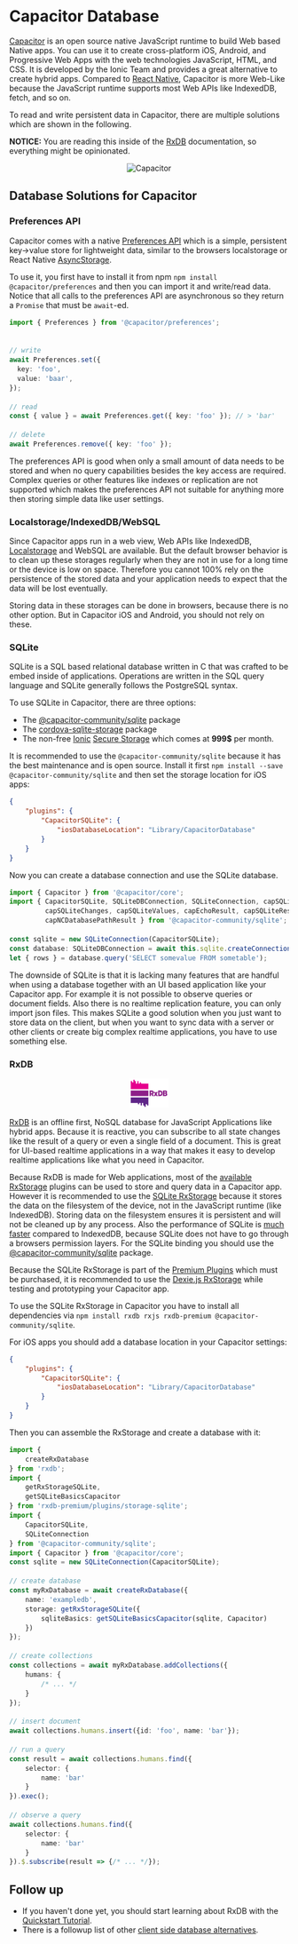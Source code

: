 # Capacitor Database

[Capacitor](https://capacitorjs.com/) is an open source native JavaScript runtime to build Web based Native apps. You can use it to create cross-platform iOS, Android, and Progressive Web Apps with the web technologies JavaScript, HTML, and CSS.
It is developed by the Ionic Team and provides a great alternative to create hybrid apps. Compared to [React Native](./react-native-database.md), Capacitor is more Web-Like because the JavaScript runtime supports most Web APIs like IndexedDB, fetch,  and so on.

To read and write persistent data in Capacitor, there are multiple solutions which are shown in the following.

**NOTICE:** You are reading this inside of the [RxDB](https://rxdb.info/) documentation, so everything might be opinionated.

<p align="center">
  <img src="./files/icons/capacitor.svg" alt="Capacitor" width="50" />
</p>



## Database Solutions for Capacitor



### Preferences API

Capacitor comes with a native [Preferences API](https://capacitorjs.com/docs/apis/preferences) which is a simple, persistent key->value store for lightweight data, similar to the browsers localstorage or React Native [AsyncStorage](./react-native-database.md#asyncstorage).

To use it, you first have to install it from npm `npm install @capacitor/preferences` and then you can import it and write/read data.
Notice that all calls to the preferences API are asynchronous so they return a `Promise` that must be `await`-ed.

```ts
import { Preferences } from '@capacitor/preferences';


// write
await Preferences.set({
  key: 'foo',
  value: 'baar',
});

// read
const { value } = await Preferences.get({ key: 'foo' }); // > 'bar'

// delete
await Preferences.remove({ key: 'foo' });
```

The preferences API is good when only a small amount of data needs to be stored and when no query capabilities besides the key access are required. Complex queries or other features like indexes or replication are not supported which makes the preferences API not suitable for anything more then storing simple data like user settings.

### Localstorage/IndexedDB/WebSQL

Since Capacitor apps run in a web view, Web APIs like IndexedDB, [Localstorage](./articles/localstorage.md) and WebSQL are available. But the default browser behavior is to clean up these storages regularly when they are not in use for a long time or the device is low on space. Therefore you cannot 100% rely on the persistence of the stored data and your application needs to expect that the data will be lost eventually.

Storing data in these storages can be done in browsers, because there is no other option. But in Capacitor iOS and Android, you should not rely on these.

### SQLite

SQLite is a SQL based relational database written in C that was crafted to be embed inside of applications. Operations are written in the SQL query language and SQLite generally follows the PostgreSQL syntax.

To use SQLite in Capacitor, there are three options:

- The [@capacitor-community/sqlite](https://github.com/capacitor-community/sqlite) package
- The [cordova-sqlite-storage](https://github.com/storesafe/cordova-sqlite-storage) package
- The non-free [Ionic](./articles/ionic-database.md) [Secure Storage](https://ionic.io/products/secure-storage) which comes at **999$** per month.


It is recommended to use the `@capacitor-community/sqlite` because it has the best maintenance and is open source. Install it first `npm install --save @capacitor-community/sqlite` and then set the storage location for iOS apps:

```json
{
    "plugins": {
        "CapacitorSQLite": {
            "iosDatabaseLocation": "Library/CapacitorDatabase"
        }
    }
}
```

Now you can create a database connection and use the SQLite database.

```ts
import { Capacitor } from '@capacitor/core';
import { CapacitorSQLite, SQLiteDBConnection, SQLiteConnection, capSQLiteSet,
         capSQLiteChanges, capSQLiteValues, capEchoResult, capSQLiteResult,
         capNCDatabasePathResult } from '@capacitor-community/sqlite';

const sqlite = new SQLiteConnection(CapacitorSQLite);
const database: SQLiteDBConnection = await this.sqlite.createConnection(databaseName, encrypted, mode, version, readOnly);
let { rows } = database.query('SELECT somevalue FROM sometable');
```


The downside of SQLite is that it is lacking many features that are handful when using a database together with an UI based application like your Capacitor app. For example it is not possible to observe queries or document fields. Also there is no realtime replication feature, you can only import json files. This makes SQLite a good solution when you just want to store data on the client, but when you want to sync data with a server or other clients or create big complex realtime applications, you have to use something else.



### RxDB

<p align="center">
  <img src="./files/logo/logo_text.svg" alt="RxDB" width="70" />
</p>


[RxDB](https://rxdb.info/) is an offline first, NoSQL database for JavaScript Applications like hybrid apps. Because it is reactive, you can subscribe to all state changes like the result of a query or even a single field of a document. This is great for UI-based realtime applications in a way that makes it easy to develop realtime applications like what you need in Capacitor.

Because RxDB is made for Web applications, most of the [available RxStorage](./rx-storage.md) plugins can be used to store and query data in a Capacitor app. However it is recommended to use the [SQLite RxStorage](./rx-storage-sqlite.md) because it stores the data on the filesystem of the device, not in the JavaScript runtime (like IndexedDB). Storing data on the filesystem ensures it is persistent and will not be cleaned up by any process. Also the performance of SQLite is [much faster](./rx-storage.md#performance-comparison) compared to IndexedDB, because SQLite does not have to go through a browsers permission layers. For the SQLite binding you should use the [@capacitor-community/sqlite](https://github.com/capacitor-community/sqlite) package.

Because the SQLite RxStorage is part of the [Premium Plugins](https://rxdb.info/premium.html) which must be purchased, it is recommended to use the [Dexie.js RxStorage](./rx-storage-dexie.md) while testing and prototyping your Capacitor app.


To use the SQLite RxStorage in Capacitor you have to install all dependencies via `npm install rxdb rxjs rxdb-premium @capacitor-community/sqlite`.

For iOS apps you should add a database location in your Capacitor settings:

```json
{
    "plugins": {
        "CapacitorSQLite": {
            "iosDatabaseLocation": "Library/CapacitorDatabase"
        }
    }
}
```

Then you can assemble the RxStorage and create a database with it:

```ts
import {
    createRxDatabase
} from 'rxdb';
import {
    getRxStorageSQLite,
    getSQLiteBasicsCapacitor
} from 'rxdb-premium/plugins/storage-sqlite';
import {
    CapacitorSQLite,
    SQLiteConnection
} from '@capacitor-community/sqlite';
import { Capacitor } from '@capacitor/core';
const sqlite = new SQLiteConnection(CapacitorSQLite);

// create database
const myRxDatabase = await createRxDatabase({
    name: 'exampledb',
    storage: getRxStorageSQLite({
        sqliteBasics: getSQLiteBasicsCapacitor(sqlite, Capacitor)
    })
});

// create collections
const collections = await myRxDatabase.addCollections({
    humans: {
        /* ... */
    }
});

// insert document
await collections.humans.insert({id: 'foo', name: 'bar'});

// run a query
const result = await collections.humans.find({
    selector: {
        name: 'bar'
    }
}).exec();

// observe a query
await collections.humans.find({
    selector: {
        name: 'bar'
    }
}).$.subscribe(result => {/* ... */});
```


## Follow up

- If you haven't done yet, you should start learning about RxDB with the [Quickstart Tutorial](./quickstart.md).
- There is a followup list of other [client side database alternatives](./alternatives.md).
